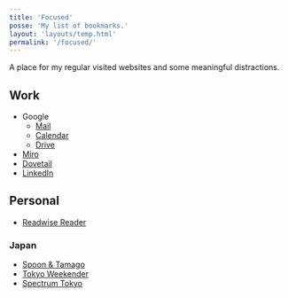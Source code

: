 ```yaml
---
title: 'Focused'
posse: 'My list of bookmarks.'
layout: 'layouts/temp.html'
permalink: '/focused/'
---
```


A place for my regular visited websites and some meaningful distractions.

## Work

- Google
    - [Mail](https://mail.google.com)
    - [Calendar](https://calendar.google.com)
    - [Drive](https://drive.google.com)
- [Miro](https://miro.com)
- [Dovetail](https://dovetail.com)
- [LinkedIn](https://www.linkedin.com/)

## Personal

- [Readwise Reader](https://read.readwise.io/)

### Japan

- [Spoon & Tamago](https://www.spoon-tamago.com/)
- [Tokyo Weekender](https://www.tokyoweekender.com/)
- [Spectrum Tokyo](https://spctrm.design/)